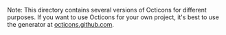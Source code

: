 Note: This directory contains several versions of Octicons for different purposes. If you want to use Octicons for your own project, it's best to use the generator at [octicons.github.com](http://octicons.github.com/).
